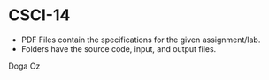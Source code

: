 # CSCI-14

- PDF Files contain the specifications for the given assignment/lab.
- Folders have the source code, input, and output files.

Doga Oz

